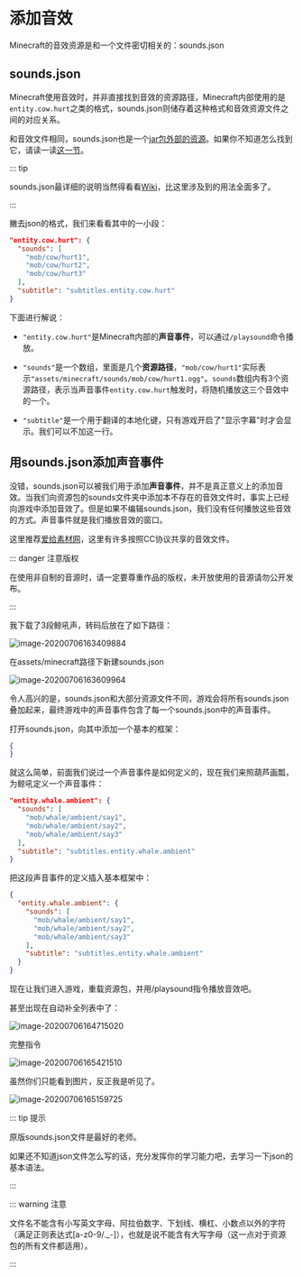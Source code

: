 # 添加音效

Minecraft的音效资源是和一个文件密切相关的：sounds.json

## sounds.json

Minecraft使用音效时，并非直接找到音效的资源路径，Minecraft内部使用的是`entity.cow.hurt`之类的格式，sounds.json则储存着这种格式和音效资源文件之间的对应关系。

和音效文件相同，sounds.json也是一个[jar包外部的资源](../more-assets)。如果你不知道怎么找到它，请读一读[这一节](../more-assets)。

::: tip

sounds.json最详细的说明当然得看看[Wiki](https://minecraft-zh.gamepedia.com/Sounds.json)，比这里涉及到的用法全面多了。

:::

撇去json的格式，我们来看看其中的一小段：

```json
"entity.cow.hurt": {
  "sounds": [
    "mob/cow/hurt1",
    "mob/cow/hurt2",
    "mob/cow/hurt3"
  ],
  "subtitle": "subtitles.entity.cow.hurt"
}
```

下面进行解说：

- `"entity.cow.hurt"`是Minecraft内部的**声音事件**，可以通过`/playsound`命令播放。

- `"sounds"`是一个数组，里面是几个**资源路径**，`"mob/cow/hurt1"`实际表示`"assets/minecraft/sounds/mob/cow/hurt1.ogg"`。`sounds`数组内有3个资源路径，表示当声音事件`entity.cow.hurt`触发时，将随机播放这三个音效中的一个。

- `"subtitle"`是一个用于翻译的本地化键，只有游戏开启了"显示字幕"时才会显示。我们可以不加这一行。

## 用sounds.json添加声音事件

没错，sounds.json可以被我们用于添加**声音事件**，并不是真正意义上的添加音效。当我们向资源包的sounds文件夹中添加本不存在的音效文件时，事实上已经向游戏中添加音效了。但是如果不编辑sounds.json，我们没有任何播放这些音效的方式。声音事件就是我们播放音效的窗口。

这里推荐[爱给素材网](http://www.aigei.com/)，这里有许多按照CC协议共享的音效文件。

::: danger 注意版权

在使用非自制的音源时，请一定要尊重作品的版权，未开放使用的音源请勿公开发布。

:::

我下载了3段鲸吼声，转码后放在了如下路径：

![image-20200706163409884](https://i.loli.net/2020/07/28/kHOXVKGAizJC5cx.png)

在assets/minecraft路径下新建sounds.json

![image-20200706163609964](https://i.loli.net/2020/07/28/e6MS3o7yH9DaTY1.png)

令人高兴的是，sounds.json和大部分资源文件不同，游戏会将所有sounds.json叠加起来，最终游戏中的声音事件包含了每一个sounds.json中的声音事件。

打开sounds.json，向其中添加一个基本的框架：

```json
{
}
```

就这么简单，前面我们说过一个声音事件是如何定义的，现在我们来照葫芦画瓢，为鲸吼定义一个声音事件：

```json
"entity.whale.ambient": {
  "sounds": [
    "mob/whale/ambient/say1",
    "mob/whale/ambient/say2",
    "mob/whale/ambient/say3"
  ],
  "subtitle": "subtitles.entity.whale.ambient"
}
```

把这段声音事件的定义插入基本框架中：

```json
{
  "entity.whale.ambient": {
    "sounds": [
      "mob/whale/ambient/say1",
      "mob/whale/ambient/say2",
      "mob/whale/ambient/say3"
    ],
    "subtitle": "subtitles.entity.whale.ambient"
  }
}
```

现在让我们进入游戏，重载资源包，并用/playsound指令播放音效吧。

甚至出现在自动补全列表中了：

![image-20200706164715020](https://i.loli.net/2020/07/28/WeSatwcKMiARVTv.png)

完整指令

![image-20200706165421510](https://i.loli.net/2020/07/28/27KIPZ8lWsJRxoy.png)

虽然你们只能看到图片，反正我是听见了。

![image-20200706165159725](https://i.loli.net/2020/07/28/E3DsyMn6paYvHdg.png)

::: tip 提示

原版sounds.json文件是最好的老师。

如果还不知道json文件怎么写的话，充分发挥你的学习能力吧，去学习一下json的基本语法。

:::

::: warning 注意

文件名不能含有小写英文字母、阿拉伯数字、下划线、横杠、小数点以外的字符（满足正则表达式[a-z0-9/._-]），也就是说不能含有大写字母（这一点对于资源包的所有文件都适用）。

:::

<br/><br/><Vssue/>